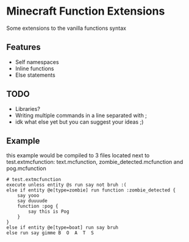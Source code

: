 ﻿# Minecraft Function Extensions
Some extensions to the vanilla functions syntax

## Features
- Self namespaces
- Inline functions
- Else statements

## TODO
- Libraries?
- Writing multiple commands in a line separated with ;
- idk what else yet but you can suggest your ideas ;)

## Example
this example would be compiled to 3 files located next to test.extmcfunction: text.mcfunction, zombie_detected.mcfunction and pog.mcfunction
```
# test.extmcfunction
execute unless entity @s run say not bruh :(
else if entity @e[type=zombie] run function :zombie_detected {
    say yooo
    say duuuude
    function :pog {
        say this is Pog
    }
}
else if entity @e[type=boat] run say bruh
else run say gimme B  O  A  T  S
```
